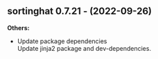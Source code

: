 ## sortinghat 0.7.21 - (2022-09-26)

**Others:**

 * Update package dependencies\
   Update jinja2 package and dev-dependencies.


